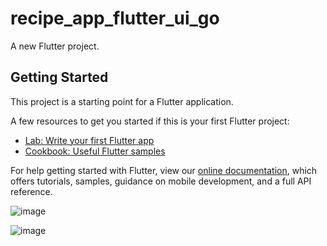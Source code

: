 # recipe_app_flutter_ui_go

A new Flutter project.

## Getting Started

This project is a starting point for a Flutter application.

A few resources to get you started if this is your first Flutter project:

- [Lab: Write your first Flutter app](https://flutter.dev/docs/get-started/codelab)
- [Cookbook: Useful Flutter samples](https://flutter.dev/docs/cookbook)

For help getting started with Flutter, view our
[online documentation](https://flutter.dev/docs), which offers tutorials,
samples, guidance on mobile development, and a full API reference.

![image](https://user-images.githubusercontent.com/13410352/119963609-44f01c00-bfe3-11eb-8597-2195fed07377.png)

![image](https://user-images.githubusercontent.com/13410352/119963673-56d1bf00-bfe3-11eb-9663-80c7c7d1d8a4.png)

